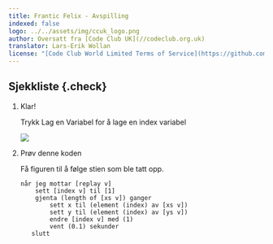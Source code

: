 ```yaml
---
title: Frantic Felix - Avspilling
indexed: false
logo: ../../assets/img/ccuk_logo.png
author: Oversatt fra [Code Club UK](//codeclub.org.uk)
translator: Lars-Erik Wollan
license: "[Code Club World Limited Terms of Service](https://github.com/CodeClub/scratch-curriculum/blob/master/LICENSE.md)"
---
```


## Sjekkliste {.check}

1.  Klar!

    Trykk Lag en Variabel for å lage en index variabel

    ![](variabel.png)


2.  Prøv denne koden

    Få figuren til å følge stien som ble tatt opp.

    ```scratch
    når jeg mottar [replay v]
        sett [index v] til [1]
        gjenta (length of [xs v]) ganger
            sett x til (element (index) av [xs v])
            sett y til (element (index) av [ys v])
            endre [index v] med (1)
            vent (0.1) sekunder
       slutt

    ```
